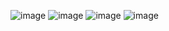 
![image](https://github.com/Aadarsh-Raj/freecodeCamp-js/assets/74525154/8d1cdccb-fd4f-480c-8a33-7b4b417cb2fa)
![image](https://github.com/Aadarsh-Raj/freecodeCamp-js/assets/74525154/0ba78fcc-c512-499a-8f17-ae9dc0522fab)
![image](https://github.com/Aadarsh-Raj/freecodeCamp-js/assets/74525154/e67e374b-f44b-447d-bec5-3f7f152fa1b5)
![image](https://github.com/Aadarsh-Raj/freecodeCamp-js/assets/74525154/5784061d-7e04-4c36-854e-83154618ab86)
